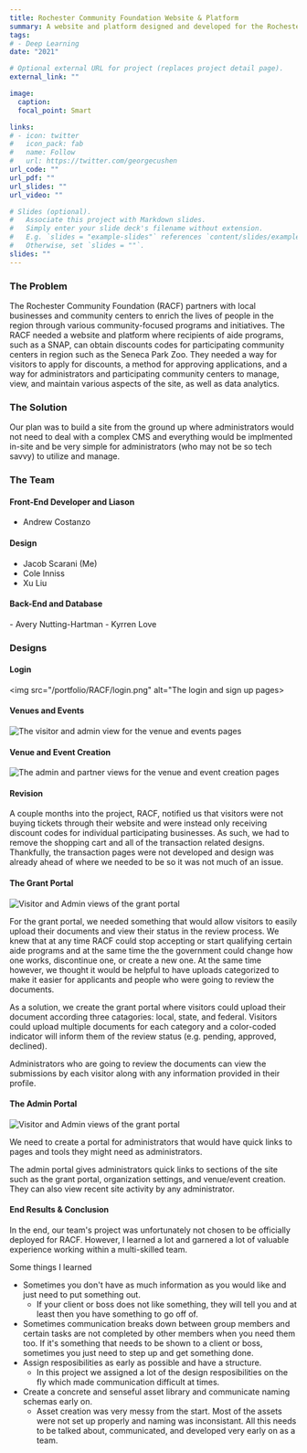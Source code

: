 ```yaml
---
title: Rochester Community Foundation Website & Platform
summary: A website and platform designed and developed for the Rochester Community Foundation that allows users to obtain discount codes for participating venues (such as museums) by uploading local, state and federal aide documentation and getting approved for discounts.
tags:
# - Deep Learning
date: "2021"

# Optional external URL for project (replaces project detail page).
external_link: ""

image:
  caption: 
  focal_point: Smart

links:
# - icon: twitter
#   icon_pack: fab
#   name: Follow
#   url: https://twitter.com/georgecushen
url_code: ""
url_pdf: ""
url_slides: ""
url_video: ""

# Slides (optional).
#   Associate this project with Markdown slides.
#   Simply enter your slide deck's filename without extension.
#   E.g. `slides = "example-slides"` references `content/slides/example-slides.md`.
#   Otherwise, set `slides = ""`.
slides: ""
---
```

<h3>The Problem</h3>
The Rochester Community Foundation (RACF) partners with local businesses and community centers to enrich the lives of people in the region through various community-focused programs and initiatives. The RACF needed a website and platform where recipients of aide programs, such as a SNAP, can obtain discounts codes for participating community centers in region such as the Seneca Park Zoo. They needed a way for visitors to apply for discounts, a method for approving applications, and a way for administrators and participating community centers to manage, view, and maintain various aspects of the site, as well as data analytics.

<h3>The Solution</h3>

Our plan was to build a site from the ground up where administrators would not need to deal with a complex CMS and everything would be implmented in-site and be very simple for administrators (who may not be so tech savvy) to utilize and manage.

<h3>The Team</h3>

<h4>Front-End Developer and Liason</h4>

  - Andrew Costanzo

<h4>Design</h4>

  - Jacob Scarani (Me)
  - Cole Inniss
  - Xu Liu

<h4>Back-End and Database</h4>
  - Avery Nutting-Hartman
  - Kyrren Love

<h3>Designs</h3>

<h4>Login</h4>

<img src="/portfolio/RACF/login.png" alt="The login and sign up pages>

<h4>Venues and Events</h4>

<img src="/portfolio/RACF/event-venue.png" alt="The visitor and admin view for the venue and events pages">

<h4>Venue and Event Creation</h4>

<img src="/portfolio/RACF/create.png" alt="The admin and partner views for the venue and event creation pages">

<h4>Revision</h4>

A couple months into the project, RACF, notified us that visitors were not buying tickets through their website and were instead only receiving discount codes for individual participating businesses. As such, we had to remove the shopping cart and all of the transaction related designs. Thankfully, the transaction pages were not developed and design was already ahead of where we needed to be so it was not much of an issue.

<h4>The Grant Portal</h4>

<img src="/portfolio/RACF/grant.png" alt="Visitor and Admin views of the grant portal">

For the grant portal, we needed something that would allow visitors to easily upload their documents and view their status in the review process. We knew that at any time RACF could stop accepting or start qualifying certain aide programs and at the same time the the government could change how one works, discontinue one, or create a new one. At the same time however, we thought it would be helpful to have uploads categorized to make it easier for applicants and people who were going to review the documents.

As a solution, we create the grant portal where visitors could upload their document according three catagories: local, state, and federal. Visitors could upload multiple documents for each category and a color-coded indicator will inform them of the review status (e.g. pending, approved, declined).

Administrators who are going to review the documents can view the submissions by each visitor along with any information provided in their profile.

<h4>The Admin Portal</h4>

<img src="/portfolio/RACF/admin.png" alt="Visitor and Admin views of the grant portal">

We need to create a portal for administrators that would have quick links to pages and tools they might need as administrators.

The admin portal gives administrators quick links to sections of the site such as the grant portal, organization settings, and venue/event creation. They can also view recent site activity by any administrator.

<h4>End Results & Conclusion</h4>

In the end, our team's project was unfortunately not chosen to be officially deployed for RACF. However, I learned a lot and garnered a lot of valuable experience working within a multi-skilled team. 

Some things I learned
- Sometimes you don't have as much information as you would like and just need to put something out. 
  - If your client or boss does not like something, they will tell you and at least then you have something to go off of.
- Sometimes communication breaks down between group members and certain tasks are not completed by other members when you need them too. If it's something that needs to be shown to a client or boss, sometimes you just need to step up and get something done.
- Assign resposibilities as early as possible and have a structure. 
  - In this project we assigned a lot of the design resposibilities on the fly which made communication difficult at times.
- Create a concrete and senseful asset library and communicate naming schemas early on. 
  - Asset creation was very messy from the start. Most of the assets were not set up properly and naming was inconsistant. All this needs to be talked about, communicated, and developed very early on as a team.